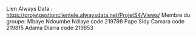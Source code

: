 Lien Always Data : https://projetgestionclientele.alwaysdata.net/ProjetS4/Views/
Membre du groupe: 
Mbaye Ndoumbe Ndiaye code 219798
Pape Sidy Camara code 219815
Adama Diarra code 219853

